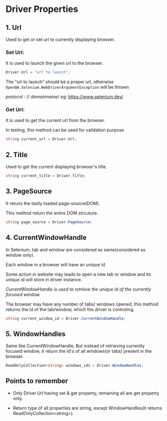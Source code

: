 # Driver Properties

## 1.  Url

Used to get or set url to currently displaying browser.

### **Set Url:**

It is used to launch the given url to the browser.

```C# >
Driver.Url = "url to launch";
```

The "url to launch" should be a proper url, otherwise `OpenQA.Selenium.WebDriverArgumentException` will be thrown

*protocol* : // *domainname*/  eg: <https://www.selenium.dev/>

### **Get Url:**

It is used to get the current url from the browser.

In testing, this method can be used for validation purpose

```C# >
string current_url = Driver.Url;
```

## 2. Title

Used to get the current displaying browser's title.

```C# >
string current_title = Driver.Title;
```

## 3. PageSource

It retuns the lastly loaded page-source(DOM).

This method return the entire DOM strcuture.

```C# >
string page_source = Driver.PageSource;
```

## 4. CurrentWindowHandle

In Selenium, tab and window are considered as same(considered as window only).

Each window in a browser will have an unique id

Some action in website may leads to open a new tab or window and its unique id will store in driver instance.

*CurrentWindowHandle is used to retrieve the unique id of the currently focused window.*

The browser may have any number of tabs/ windows opened, this method returns the id of the tab/window, which the driver is controling.

```C# >
string current_window_id = Driver.CurrentWindowHandle;
```

## 5. WindowHandles

Same like CurrentWindowHandle, But instead of retrieving currently focused window, it return the Id's of all windows(or tabs) present in the browser.

```C# >
ReadOnlyCollection<string> windows_ids = Driver.WindowHandles;
```

## Points to remember

* Only Driver.Url having set & get property, remaining all are get property only.

* Return type of all properties are string, except WindowHandles(it returns ReadOnlyCollection\<string>).
